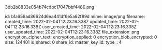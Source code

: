 3db2b8833e054b74cdbc17047bbf4480.png

id: b1a659ad86624d6ea441df6e5a62f89d
mime: image/png
filename: 
created_time: 2022-02-04T12:23:16.338Z
updated_time: 2022-02-04T12:23:16.338Z
user_created_time: 2022-02-04T12:23:16.338Z
user_updated_time: 2022-02-04T12:23:16.338Z
file_extension: png
encryption_cipher_text: 
encryption_applied: 0
encryption_blob_encrypted: 0
size: 124401
is_shared: 0
share_id: 
master_key_id: 
type_: 4